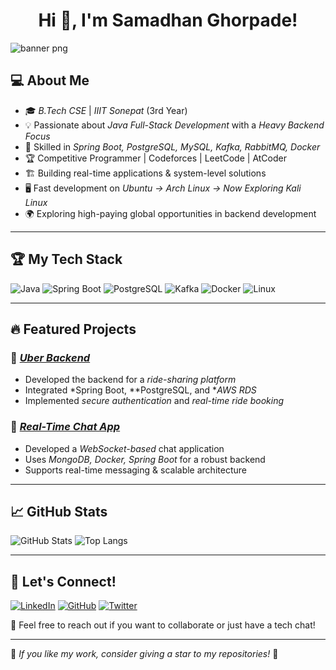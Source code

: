 <h1 align="center">Hi 👋, I'm Samadhan Ghorpade!</h1>

![banner png](https://github.com/user-attachments/assets/756723d2-38ca-4cf8-b1b8-cbd5a45de2de)
<!-- Ensure this image exists in your repo -->

## 💻 About Me

- 🎓 *B.Tech CSE* | *IIIT Sonepat* (3rd Year)
- 💡 Passionate about *Java Full-Stack Development* with a *Heavy Backend Focus*
- 🧀 Skilled in *Spring Boot, PostgreSQL, MySQL, Kafka, RabbitMQ, Docker*
- 🏆 Competitive Programmer | Codeforces | LeetCode | AtCoder
- 🏗 Building real-time applications & system-level solutions
- 🖥 Fast development on *Ubuntu → Arch Linux → Now Exploring Kali Linux*
- 🌍 Exploring high-paying global opportunities in backend development

---

## 🏆 My Tech Stack

![Java](https://img.shields.io/badge/Java-ED8B00?style=for-the-badge&logo=java&logoColor=white)
![Spring Boot](https://img.shields.io/badge/Spring%20Boot-6DB33F?style=for-the-badge&logo=spring-boot&logoColor=white)
![PostgreSQL](https://img.shields.io/badge/PostgreSQL-336791?style=for-the-badge&logo=postgresql&logoColor=white)
![Kafka](https://img.shields.io/badge/Apache%20Kafka-231F20?style=for-the-badge&logo=apache-kafka&logoColor=white)
![Docker](https://img.shields.io/badge/Docker-2496ED?style=for-the-badge&logo=docker&logoColor=white)
![Linux](https://img.shields.io/badge/Linux-FCC624?style=for-the-badge&logo=linux&logoColor=black)

---

## 🔥 Featured Projects

### 🚕 *[Uber Backend](https://github.com/SamadhanGh/uber-backend)*
- Developed the backend for a *ride-sharing platform*
- Integrated *Spring Boot, **PostgreSQL, and **AWS RDS*
- Implemented *secure authentication* and *real-time ride booking*

### 💬 *[Real-Time Chat App](https://github.com/SamadhanGh/chat-app)*
- Developed a *WebSocket-based* chat application
- Uses *MongoDB, Docker, Spring Boot* for a robust backend
- Supports real-time messaging & scalable architecture

---

## 📈 GitHub Stats

![GitHub Stats](https://github-readme-streak-stats.herokuapp.com/?user=SamadhanGh&theme=radical)
![Top Langs](https://github-readme-stats.vercel.app/api/top-langs/?username=SamadhanGh&layout=compact&theme=radical)

---

## 📢 Let's Connect!

[![LinkedIn](https://img.shields.io/badge/LinkedIn-0A66C2?style=for-the-badge&logo=linkedin&logoColor=white)](https://linkedin.com/in/SamadhanGh)
[![GitHub](https://img.shields.io/badge/GitHub-181717?style=for-the-badge&logo=github&logoColor=white)](https://github.com/SamadhanGh)
[![Twitter](https://img.shields.io/badge/Twitter-1DA1F2?style=for-the-badge&logo=twitter&logoColor=white)](https://twitter.com/SamadhanGh)

💬 Feel free to reach out if you want to collaborate or just have a tech chat!

---

🌟 *If you like my work, consider giving a star to my repositories!* 🌟
